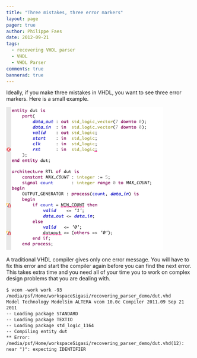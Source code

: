 ```yaml
---
title: "Three mistakes, three error markers"
layout: page 
pager: true
author: Philippe Faes
date: 2012-09-21
tags: 
  - recovering VHDL parser
  - VHDL
  - VHDL Parser
comments: true
bannerad: true
---
```


Ideally, if you make three mistakes in VHDL, you want to see three error markers. Here is a small example.

![Sigasi shows three error markers for these three errors](images/recovering-vhdl-parser-3errors.png)

A traditional VHDL compiler gives only one error message. You will have to fix this error and start the compiler again before you can find the next error. This takes extra time and you need all of your time you to work on complex design problems that you are dealing with.
```
$ vcom -work work -93 /media/psf/Home/workspaceSigasi/recovering_parser_demo/dut.vhd
Model Technology ModelSim ALTERA vcom 10.0c Compiler 2011.09 Sep 21 2011
-- Loading package STANDARD
-- Loading package TEXTIO
-- Loading package std_logic_1164
-- Compiling entity dut
** Error: /media/psf/Home/workspaceSigasi/recovering_parser_demo/dut.vhd(12): near ")": expecting IDENTIFIER
```
